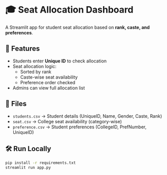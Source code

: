 # 🎓 Seat Allocation Dashboard

A Streamlit app for student seat allocation based on **rank, caste, and preferences**.

## 🚀 Features
- Students enter **Unique ID** to check allocation
- Seat allocation logic:
  - Sorted by rank
  - Caste-wise seat availability
  - Preference order checked
- Admins can view full allocation list

## 📂 Files
- `students.csv` → Student details (UniqueID, Name, Gender, Caste, Rank)
- `seat.csv` → College seat availability (category-wise)
- `preference.csv` → Student preferences (CollegeID, PrefNumber, UniqueID)

## 🛠️ Run Locally
```bash
pip install -r requirements.txt
streamlit run app.py
